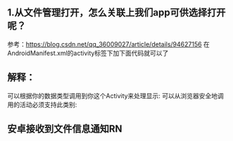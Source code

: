 
## 1.从文件管理打开，怎么关联上我们app可供选择打开呢？
参考：https://blog.csdn.net/qq_36009027/article/details/94627156
在AndroidManifest.xml的activity标签下加下面代码就可以了
<intent-filter>
    <action android:name="android.intent.action.VIEW" />
    <category android:name="android.intent.category.DEFAULT" />
    <category android:name="android.intent.category.BROWSABLE" />
    <data android:scheme="file"/>
    <data android:scheme="content"/>
    <data android:scheme="http"/>
    <data android:scheme="https"/>
    <data android:mimeType="*/*" />
</intent-filter>

## 解释：
可以根据你的数据类型调用到你这个Activity来处理显示:
    <action android:name="android.intent.action.VIEW" />
可以从浏览器安全地调用的活动必须支持此类别:
    <category android:name="android.intent.category.BROWSABLE" />

## 安卓接收到文件信息通知RN




